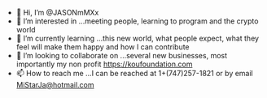 - 👋 Hi, I’m @JASONmMXx
- 👀 I’m interested in ...meeting people, learning to program and the crypto world
- 🌱 I’m currently learning ...this new world, what people expect, what they feel will make them happy and how I can contribute
- 💞️ I’m looking to collaborate on ...several new businesses, most importantly my non profit https://koufoundation.com
- 📫 How to reach me ...I can be reached at 1+(747)257-1821 or by email MiStarJa@hotmail.com

<!---
JASONmMXx/JASONmMXx is a ✨ special ✨ repository because its `README.md` (this file) appears on your GitHub profile.
You can click the Preview link to take a look at your changes.
--->
